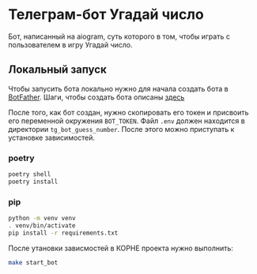 # Телеграм-бот Угадай число
Бот, написанный на aiogram, суть которого в том, чтобы играть с пользователем в игру Угадай число.

## Локальный запуск
Чтобы запусить бота локально нужно для начала создать бота в [BotFather](https://t.me/BotFather). Шаги, чтобы создать бота описаны [здесь](https://botcreators.ru/blog/kak-sozdat-svoego-bota-v-botfather/#:~:text=%D0%94%D0%BB%D1%8F%20%D1%81%D0%BE%D0%B7%D0%B4%D0%B0%D0%BD%D0%B8%D1%8F%20%D0%B1%D0%BE%D1%82%D0%B0%20%D0%B2%D0%B2%D0%B5%D0%B4%D0%B8%D1%82%D0%B5%20%D0%B2,%D0%B8%20%D0%B2%20%D0%B8%D0%BD%D1%84%D0%BE%D1%80%D0%BC%D0%B0%D1%86%D0%B8%D0%B8%20%D0%BE%20%D0%B1%D0%BE%D1%82%D0%B5.)

После того, как бот создан, нужно скопировать его токен и присвоить его переменной окружения `BOT_TOKEN`. Файл `.env` должен находится в директории `tg_bot_guess_number`. После этого можно приступать к установке зависимостей.

### poetry
```bash
poetry shell
poetry install
```

### pip
```bash
python -m venv venv
. venv/bin/activate
pip install -r requirements.txt
```

После утановки зависмостей в КОРНЕ проекта нужно выполнить:
```bash
make start_bot
```